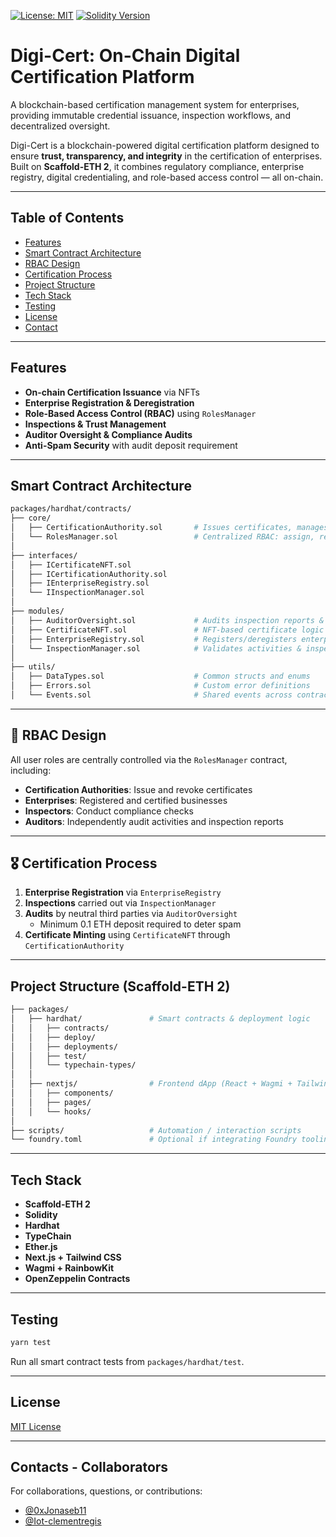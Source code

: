 [![License: MIT](https://img.shields.io/badge/License-MIT-yellow.svg)](https://opensource.org/licenses/MIT)
[![Solidity Version](https://img.shields.io/badge/Solidity-^0.8.20-blue)](https://docs.soliditylang.org)

# Digi-Cert: On-Chain Digital Certification Platform

A blockchain-based certification management system for enterprises, providing immutable credential issuance, inspection workflows, and decentralized oversight.

Digi-Cert is a blockchain-powered digital certification platform designed to ensure **trust, transparency, and integrity** in the certification of enterprises. Built on **Scaffold-ETH 2**, it combines regulatory compliance, enterprise registry, digital credentialing, and role-based access control — all on-chain.

---

## Table of Contents

- [ Features](#-features)
- [ Smart Contract Architecture](#-smart-contract-architecture)
- [ RBAC Design](#-rbac-design)
- [ Certification Process](#️-certification-process)
- [ Project Structure](#-project-structure)
- [ Tech Stack](#️-tech-stack)
- [ Testing](#-testing)
- [ License](#-license)
- [ Contact](#-contact)

---

##  Features

- **On-chain Certification Issuance** via NFTs  
- **Enterprise Registration & Deregistration**  
- **Role-Based Access Control (RBAC)** using `RolesManager`  
- **Inspections & Trust Management**  
- **Auditor Oversight & Compliance Audits**  
- **Anti-Spam Security** with audit deposit requirement  

---

## Smart Contract Architecture

```sh
packages/hardhat/contracts/
├── core/
│   ├── CertificationAuthority.sol       # Issues certificates, manages cert logic
│   └── RolesManager.sol                 # Centralized RBAC: assign, revoke, manage roles
│
├── interfaces/
│   ├── ICertificateNFT.sol
│   ├── ICertificationAuthority.sol
│   ├── IEnterpriseRegistry.sol
│   └── IInspectionManager.sol
│
├── modules/
│   ├── AuditorOversight.sol             # Audits inspection reports & ensures compliance
│   ├── CertificateNFT.sol               # NFT-based certificate logic
│   ├── EnterpriseRegistry.sol           # Registers/deregisters enterprises
│   └── InspectionManager.sol            # Validates activities & inspections
│
├── utils/
│   ├── DataTypes.sol                    # Common structs and enums
│   ├── Errors.sol                       # Custom error definitions
│   └── Events.sol                       # Shared events across contracts

```

---

## 🔐 RBAC Design

All user roles are centrally controlled via the `RolesManager` contract, including:

- **Certification Authorities**: Issue and revoke certificates  
- **Enterprises**: Registered and certified businesses  
- **Inspectors**: Conduct compliance checks  
- **Auditors**: Independently audit activities and inspection reports  

---

## 🎖️ Certification Process

1. **Enterprise Registration** via `EnterpriseRegistry`  
2. **Inspections** carried out via `InspectionManager`  
3. **Audits** by neutral third parties via `AuditorOversight`  
   - Minimum 0.1 ETH deposit required to deter spam  
4. **Certificate Minting** using `CertificateNFT` through `CertificationAuthority`  

---

##  Project Structure (Scaffold-ETH 2)


```sh
├── packages/
│   ├── hardhat/               # Smart contracts & deployment logic
│   │   ├── contracts/
│   │   ├── deploy/
│   │   ├── deployments/
│   │   ├── test/
│   │   └── typechain-types/
│   │
│   ├── nextjs/                # Frontend dApp (React + Wagmi + Tailwind)
│   │   ├── components/
│   │   ├── pages/
│   │   └── hooks/
│
├── scripts/                   # Automation / interaction scripts
└── foundry.toml               # Optional if integrating Foundry tooling

```

---

## Tech Stack

- **Scaffold-ETH 2**  
- **Solidity**  
- **Hardhat**  
- **TypeChain**  
- **Ether.js**  
- **Next.js + Tailwind CSS**  
- **Wagmi + RainbowKit**  
- **OpenZeppelin Contracts**  

---

## Testing

```sh
yarn test
```

Run all smart contract tests from `packages/hardhat/test`.

---

##  License

[MIT License](./LICENCE)

---

## Contacts - Collaborators

For collaborations, questions, or contributions:

 - [@0xJonaseb11](https://github.com/0xJonaseb11)
 - [@Iot-clementregis](https://github.com/Iot-clementregis)
